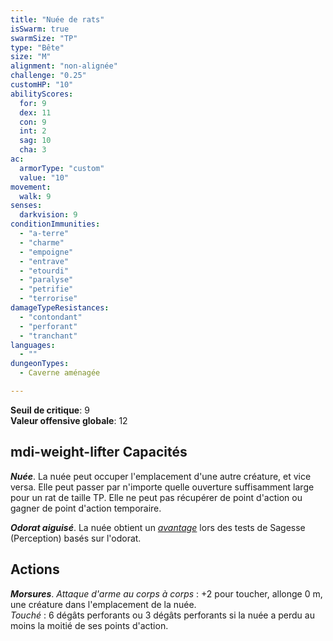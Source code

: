 ```yaml
---
title: "Nuée de rats"
isSwarm: true
swarmSize: "TP"
type: "Bête"
size: "M"
alignment: "non-alignée"
challenge: "0.25"
customHP: "10"
abilityScores:
  for: 9
  dex: 11
  con: 9
  int: 2
  sag: 10
  cha: 3
ac:
  armorType: "custom"
  value: "10"
movement:
  walk: 9
senses:
  darkvision: 9
conditionImmunities:
  - "a-terre"
  - "charme"
  - "empoigne"
  - "entrave"
  - "etourdi"
  - "paralyse"
  - "petrifie"
  - "terrorise"
damageTypeResistances:
  - "contondant"
  - "perforant"
  - "tranchant"
languages:
  - ""
dungeonTypes:
  - Caverne aménagée

---
```

**Seuil de critique**: 9           
**Valeur offensive globale**: 12   
## <v-icon>mdi-weight-lifter</v-icon> Capacités
_**Nuée**_. La nuée peut occuper l'emplacement d'une autre créature, et vice versa. Elle peut passer par n'importe quelle ouverture suffisamment large pour un rat de taille TP. Elle ne peut pas récupérer de point d'action ou gagner de point d'action temporaire.

_**Odorat aiguisé**_. La nuée obtient un [_avantage_](/utiliser-les-caracteristiques/#avantage-et-desavantage) lors des tests de Sagesse (Perception) basés sur l'odorat.

## Actions
_**Morsures**_. _Attaque d'arme au corps à corps_ : +2 pour toucher, allonge 0 m, une créature dans l'emplacement de la nuée.  
_Touché_ : 6 dégâts perforants ou 3 dégâts perforants si la nuée a perdu au moins la moitié de ses points d'action.
